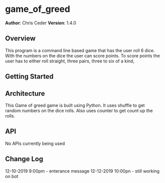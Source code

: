 # game_of_greed

**Author**: Chris Ceder
**Version**: 1.4.0 

## Overview
This program is a command line based game that has the user roll 6 dice. With the numbers on the dice the user can score points. To score points the user has to either roll straight, three pairs, three to six of a kind, 
<!-- Provide a high level overview of what this application is and why you are building it, beyond the fact that it's an assignment for a Code Fellows 401 class. (i.e. What's your problem domain?) -->

## Getting Started
<!-- What are the steps that a user must take in order to build this app on their own machine and get it running? -->

## Architecture
This Game of greed game is built using Python. It uses shuffle to get random numbers on the dice rolls. Also uses counter to get 
count up the rolls.
<!-- Provide a detailed description of the application design. What technologies (languages, libraries, etc) you're using, and any other relevant design information. This is also an area which you can include any visuals; flow charts, example usage gifs, screen captures, etc.-->

## API
No APIs currently being used

## Change Log
12-10-2019 9:00pm - enterance message
12-12-2019 10:00pn - still working on bot